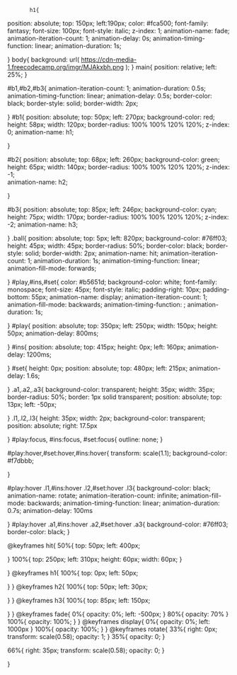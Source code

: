            h1{
position: absolute;
top: 150px;
left:190px;
color: #fca500;
font-family: fantasy;
font-size: 100px;
font-style: italic;
z-index: 1;
animation-name: fade;
animation-iteration-count: 1;
animation-delay: 0s;
animation-timing-function: linear; 
animation-duration: 1s;

}
 body{
background: url(
https://cdn-media-1.freecodecamp.org/imgr/MJAkxbh.png
);
   }
   main{
     position: relative;
     left: 25%;
}

#b1,#b2,#b3{
 animation-iteration-count: 1;
 animation-duration: 0.5s;
 animation-timing-function: linear;
 animation-delay: 0.5s;
 border-color: black;
 border-style: solid;
 border-width: 2px;

}
#b1{
 position: absolute;
 top: 50px;
 left: 270px;
 background-color: red;
 height: 58px;
 width: 120px;
 border-radius: 100% 100% 120% 120%;
 z-index: 0;
 animation-name: h1;

}


#b2{
 position: absolute;
 top: 68px;
 left: 260px;
 background-color: green;
 height: 65px;
 width: 140px;
 border-radius: 100% 100% 120% 120%;
 z-index: -1;  
 animation-name: h2;

}

#b3{
 position: absolute; 
 top: 85px;
 left: 246px;
 background-color: cyan;
 height: 75px;
 width: 170px;
 border-radius: 100% 100% 120% 120%;
 z-index: -2;
 animation-name: h3;

}
.ball{
 position: absolute;
 top: 5px;
 left: 820px;
 background-color: #76ff03;
 height: 45px;
 width: 45px;
 border-radius: 50%;
 border-color: black;
 border-style: solid;
 border-width: 2px;
 animation-name: hit;
 animation-iteration-count: 1;
 animation-duration: 1s;
 animation-timing-function: linear;
 animation-fill-mode: forwards;

}
#play,#ins,#set{
 color: #b5651d;
 background-color: white;
 font-family: monospace;
 font-size: 45px;
 font-style: italic;
 padding-right: 10px;
 padding-bottom: 55px;
 animation-name: display;
 animation-iteration-count: 1;
 animation-fill-mode: backwards;
 animation-timing-function: ; 
 animation-duration: 1s;
 
}
#play{
 position: absolute;
 top: 350px;
 left: 250px;
 width: 150px;
 height: 50px;
 animation-delay: 800ms;

}
#ins{
 position: absolute;
 top: 415px;
 height: 0px;
 left: 160px;
 animation-delay: 1200ms;

}
#set{
 height: 0px;
 position: absolute;
 top: 480px;
 left: 215px;
 animation-delay: 1.6s;

}
.a1,.a2,.a3{
 background-color: transparent;
 height: 35px;
 width: 35px;
 border-radius: 50%;
 border: 1px solid transparent;
 position: absolute;
 top: 13px;
 left: -50px;

}
.l1,.l2,.l3{
 height: 35px;
 width: 2px;
 background-color: transparent;
 position: absolute;
 right: 17.5px

}
#play:focus, #ins:focus, #set:focus{
  outline: none;
}

#play:hover,#set:hover,#ins:hover{
 transform: scale(1.1);
 background-color: #f7dbbb;

}

#play:hover .l1,#ins:hover .l2,#set:hover .l3{
 background-color: black;
 animation-name: rotate;
 animation-iteration-count: infinite;
 animation-fill-mode: backwards;
 animation-timing-function: linear; 
 animation-duration: 0.7s;
 animation-delay: 100ms


}
#play:hover .a1,#ins:hover .a2,#set:hover .a3{
 background-color: #76ff03;
 border-color: black;
}

@keyframes hit{
 50%{
  top: 50px;
  left: 400px;

 }
 100%{
  top: 250px;
  left: 310px;
 height: 60px;
 width: 60px;
}

}
@keyframes h1{
 100%{
  top: 0px;
  left: 50px;

 }
}
@keyframes h2{
 100%{
  top: 50px;
  left: 30px;

 }
}
@keyframes h3{
 100%{
  top: 85px;
  left: 150px;

  }
 }
@keyframes fade{
 0%{
  opacity: 0%;
  left: -500px;
 }
 80%{
  opacity: 70%
 }
 100%{
  opacity: 100%;
 }
}
@keyframes display{
 0%{
  opacity: 0%;
  left: 1000px
 }
 100%{
  opacity: 100%;
 }
}
@keyframes rotate{
 33%{
  right: 0px;
  transform: scale(0.58);
  opacity: 1;
 }
 35%{
  opacity: 0;
 }

 66%{
  right: 35px;
  transform: scale(0.58);
  opacity: 0;
 }


}
